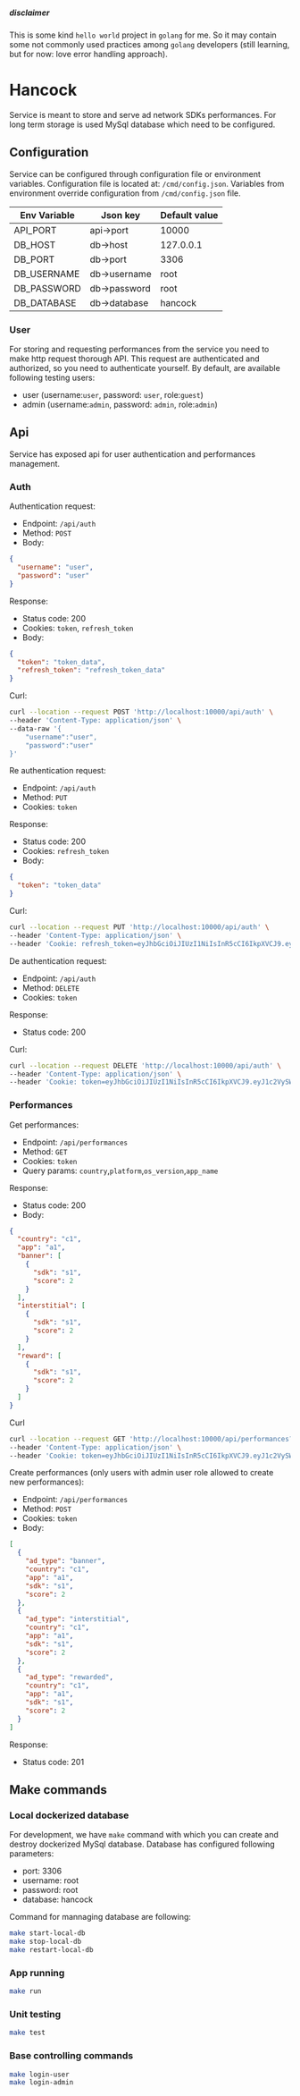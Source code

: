 ##### disclaimer
This is some kind `hello world` project in `golang` for me.
So it may contain some not commonly used practices among `golang` developers (still learning, but for now: love error handling approach).

# Hancock
Service is meant to store and serve ad network SDKs performances. For long term storage is used MySql database which
need to be configured.

## Configuration

Service can be configured through configuration file or environment variables. Configuration file is located
at: `/cmd/config.json`. Variables from environment override configuration from `/cmd/config.json` file.

| Env Variable  | Json key  | Default value    |
|---|---|---|
| API_PORT | api->port  | 10000  |
| DB_HOST | db->host  | 127.0.0.1  |
| DB_PORT | db->port  | 3306  |
| DB_USERNAME | db->username  | root  |
| DB_PASSWORD | db->password  | root  |
| DB_DATABASE | db->database  | hancock  |

### User

For storing and requesting performances from the service you need to make http request thorough API. This request are
authenticated and authorized, so you need to authenticate yourself. By default, are available following testing users:

- user (username:`user`, password: `user`, role:`guest`)
- admin (username:`admin`, password: `admin`, role:`admin`)

## Api

Service has exposed api for user authentication and performances management.

### Auth

Authentication request:

- Endpoint: `/api/auth`
- Method: `POST`
- Body:

```json
{
  "username": "user",
  "password": "user"
}
```

Response:

- Status code: 200
- Cookies: `token`, `refresh_token`
- Body:

```json
{
  "token": "token_data",
  "refresh_token": "refresh_token_data"
}
```

Curl:

```bash
curl --location --request POST 'http://localhost:10000/api/auth' \
--header 'Content-Type: application/json' \
--data-raw '{
    "username":"user",
    "password":"user"
}'
```

Re authentication request:

- Endpoint: `/api/auth`
- Method: `PUT`
- Cookies: `token`

Response:

- Status code: 200
- Cookies: `refresh_token`
- Body:

```json
{
  "token": "token_data"
}
```

Curl:

```bash
curl --location --request PUT 'http://localhost:10000/api/auth' \
--header 'Content-Type: application/json' \
--header 'Cookie: refresh_token=eyJhbGciOiJIUzI1NiIsInR5cCI6IkpXVCJ9.eyJ1c2VySWQiOjEsImNyZWF0ZWRfYXQiOiIyMDIxLTAxLTEwIDA3OjE1OjQ5IiwidXNlcm5hbWUiOiJ1c2VyIiwicm9sZSI6MTAsInNlc3Npb25faWQiOjIzLCJleHAiOjE2NDE4MTU0NTl9.ewkxcL36ketRAcvd11skGtGa-bdkN6H9akycu9q79zY; token=eyJhbGciOiJIUzI1NiIsInR5cCI6IkpXVCJ9.eyJ1c2VySWQiOjEsImNyZWF0ZWRfYXQiOiIyMDIxLTAxLTEwIDA3OjE1OjQ5IiwidXNlcm5hbWUiOiJ1c2VyIiwicm9sZSI6MTAsInNlc3Npb25faWQiOjIzLCJleHAiOjE2MTAyNzk4OTB9.5SnvELT-tV3xmrFBV8K8Z_XFYPuo8dUm5htj8zNqYqg'
```

De authentication request:

- Endpoint: `/api/auth`
- Method: `DELETE`
- Cookies: `token`

Response:

- Status code: 200

Curl:

```bash
curl --location --request DELETE 'http://localhost:10000/api/auth' \
--header 'Content-Type: application/json' \
--header 'Cookie: token=eyJhbGciOiJIUzI1NiIsInR5cCI6IkpXVCJ9.eyJ1c2VySWQiOjEsImNyZWF0ZWRfYXQiOiIyMDIxLTAxLTEwIDA3OjE1OjQ5IiwidXNlcm5hbWUiOiJ1c2VyIiwicm9sZSI6MTAsInNlc3Npb25faWQiOjI2LCJleHAiOjE2MTAyODA0OTl9.pCp9cyRnm1tGnwjPHVYXuy_Mp022xuN8mKS6GGFN2GQ;' \
```

### Performances

Get performances:

- Endpoint: `/api/performances`
- Method: `GET`
- Cookies: `token`
- Query params: `country`,`platform`,`os_version`,`app_name`

Response:

- Status code: 200
- Body:

```json
{
  "country": "c1",
  "app": "a1",
  "banner": [
    {
      "sdk": "s1",
      "score": 2
    }
  ],
  "interstitial": [
    {
      "sdk": "s1",
      "score": 2
    }
  ],
  "reward": [
    {
      "sdk": "s1",
      "score": 2
    }
  ]
}
```

Curl

```bash
curl --location --request GET 'http://localhost:10000/api/performances?country=%22A%22&platform=%22B%22&os_version=2&app_name=B' \
--header 'Content-Type: application/json' \
--header 'Cookie: token=eyJhbGciOiJIUzI1NiIsInR5cCI6IkpXVCJ9.eyJ1c2VySWQiOjEsImNyZWF0ZWRfYXQiOiIyMDIxLTAxLTEwIDA3OjE1OjQ5IiwidXNlcm5hbWUiOiJ1c2VyIiwicm9sZSI6MTAsInNlc3Npb25faWQiOjI3LCJleHAiOjE2MTAyODA4OTN9.J22Kig1OR307Bn3x3qwUxLhDZ-m7mL5AF2WLSMb0NXo' 
```

Create performances (only users with admin user role allowed to create new performances):

- Endpoint: `/api/performances`
- Method: `POST`
- Cookies: `token`
- Body:

```json
[
  {
    "ad_type": "banner",
    "country": "c1",
    "app": "a1",
    "sdk": "s1",
    "score": 2
  },
  {
    "ad_type": "interstitial",
    "country": "c1",
    "app": "a1",
    "sdk": "s1",
    "score": 2
  },
  {
    "ad_type": "rewarded",
    "country": "c1",
    "app": "a1",
    "sdk": "s1",
    "score": 2
  }
]
```

Response:

- Status code: 201

## Make commands

### Local dockerized database

For development, we have `make` command with which you can create and destroy dockerized MySql database. Database has
configured following parameters:

- port: 3306
- username: root
- password: root
- database: hancock

Command for mannaging database are following:

```bash
make start-local-db
make stop-local-db
make restart-local-db
```

### App running

```bash
make run
```

### Unit testing

```bash
make test
```
### Base controlling commands

```bash
make login-user
make login-admin
```
 



